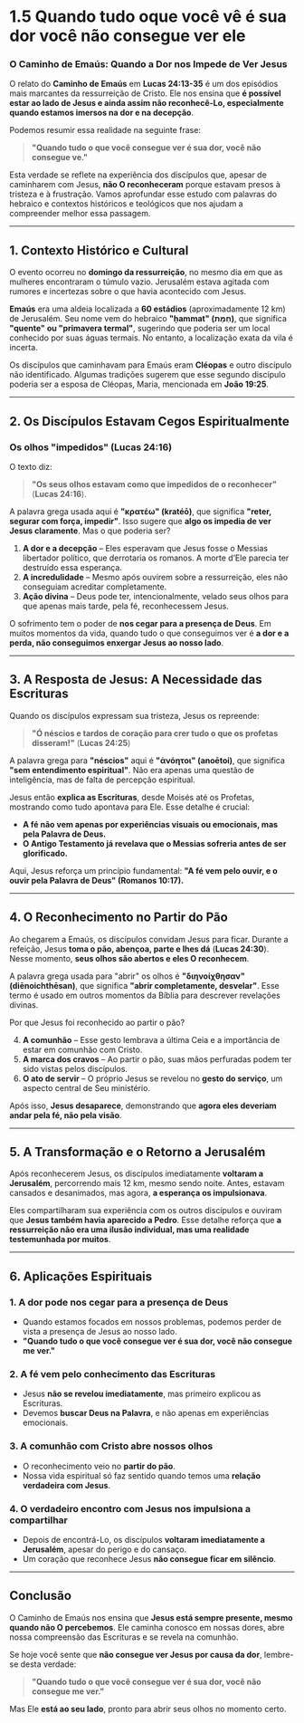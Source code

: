 # 1.5 Quando tudo oque você vê é sua dor você não consegue ver ele

### **O Caminho de Emaús: Quando a Dor nos Impede de Ver Jesus**

O relato do **Caminho de Emaús** em **Lucas 24:13-35** é um dos episódios mais marcantes da ressurreição de Cristo. Ele nos ensina que **é possível estar ao lado de Jesus e ainda assim não reconhecê-Lo, especialmente quando estamos imersos na dor e na decepção**.

Podemos resumir essa realidade na seguinte frase:

> **"Quando tudo o que você consegue ver é sua dor, você não consegue ve."**

Esta verdade se reflete na experiência dos discípulos que, apesar de caminharem com Jesus, **não O reconheceram** porque estavam presos à tristeza e à frustração. Vamos aprofundar esse estudo com palavras do hebraico e contextos históricos e teológicos que nos ajudam a compreender melhor essa passagem.

---

## **1. Contexto Histórico e Cultural**

O evento ocorreu no **domingo da ressurreição**, no mesmo dia em que as mulheres encontraram o túmulo vazio. Jerusalém estava agitada com rumores e incertezas sobre o que havia acontecido com Jesus.

**Emaús** era uma aldeia localizada a **60 estádios** (aproximadamente 12 km) de Jerusalém. Seu nome vem do hebraico **"ḥammat" (חַמַּת)**, que significa **"quente" ou "primavera termal"**, sugerindo que poderia ser um local conhecido por suas águas termais. No entanto, a localização exata da vila é incerta.

Os discípulos que caminhavam para Emaús eram **Cléopas** e outro discípulo não identificado. Algumas tradições sugerem que esse segundo discípulo poderia ser a esposa de Cléopas, Maria, mencionada em **João 19:25**.

---

## **2. Os Discípulos Estavam Cegos Espiritualmente**

### **Os olhos "impedidos" (Lucas 24:16)**

O texto diz:

> **"Os seus olhos estavam como que impedidos de o reconhecer"** (**Lucas 24:16**).

A palavra grega usada aqui é **"κρατέω" (kratéō)**, que significa **"reter, segurar com força, impedir"**. Isso sugere que **algo os impedia de ver Jesus claramente**. Mas o que poderia ser?

1. **A dor e a decepção** – Eles esperavam que Jesus fosse o Messias libertador político, que derrotaria os romanos. A morte d’Ele parecia ter destruído essa esperança.
2. **A incredulidade** – Mesmo após ouvirem sobre a ressurreição, eles não conseguiam acreditar completamente.
3. **Ação divina** – Deus pode ter, intencionalmente, velado seus olhos para que apenas mais tarde, pela fé, reconhecessem Jesus.

O sofrimento tem o poder de **nos cegar para a presença de Deus**. Em muitos momentos da vida, quando tudo o que conseguimos ver é **a dor e a perda, não conseguimos enxergar Jesus ao nosso lado**.

---

## **3. A Resposta de Jesus: A Necessidade das Escrituras**

Quando os discípulos expressam sua tristeza, Jesus os repreende:

> **"Ó néscios e tardos de coração para crer tudo o que os profetas disseram!"** (**Lucas 24:25**)

A palavra grega para **"néscios"** aqui é **"ἀνόητοι" (anoētoi)**, que significa **"sem entendimento espiritual"**. Não era apenas uma questão de inteligência, mas de falta de percepção espiritual.

Jesus então **explica as Escrituras**, desde Moisés até os Profetas, mostrando como tudo apontava para Ele. Esse detalhe é crucial:

- **A fé não vem apenas por experiências visuais ou emocionais, mas pela Palavra de Deus.**
- **O Antigo Testamento já revelava que o Messias sofreria antes de ser glorificado.**

Aqui, Jesus reforça um princípio fundamental: **"A fé vem pelo ouvir, e o ouvir pela Palavra de Deus" (Romanos 10:17).**

---

## **4. O Reconhecimento no Partir do Pão**

Ao chegarem a Emaús, os discípulos convidam Jesus para ficar. Durante a refeição, Jesus **toma o pão, abençoa, parte e lhes dá** (**Lucas 24:30**). Nesse momento, **seus olhos são abertos e eles O reconhecem**.

A palavra grega usada para "abrir" os olhos é **"διηνοίχθησαν" (diēnoichthēsan)**, que significa **"abrir completamente, desvelar"**. Esse termo é usado em outros momentos da Bíblia para descrever revelações divinas.

Por que Jesus foi reconhecido ao partir o pão?

4. **A comunhão** – Esse gesto lembrava a última Ceia e a importância de estar em comunhão com Cristo.
5. **A marca dos cravos** – Ao partir o pão, suas mãos perfuradas podem ter sido vistas pelos discípulos.
6. **O ato de servir** – O próprio Jesus se revelou no **gesto do serviço**, um aspecto central de Seu ministério.

Após isso, **Jesus desaparece**, demonstrando que **agora eles deveriam andar pela fé, não pela visão**.

---

## **5. A Transformação e o Retorno a Jerusalém**

Após reconhecerem Jesus, os discípulos imediatamente **voltaram a Jerusalém**, percorrendo mais 12 km, mesmo sendo noite. Antes, estavam cansados e desanimados, mas agora, **a esperança os impulsionava**.

Eles compartilharam sua experiência com os outros discípulos e ouviram que **Jesus também havia aparecido a Pedro**. Esse detalhe reforça que **a ressurreição não era uma ilusão individual, mas uma realidade testemunhada por muitos**.

---

## **6. Aplicações Espirituais**

### **1. A dor pode nos cegar para a presença de Deus**

- Quando estamos focados em nossos problemas, podemos perder de vista a presença de Jesus ao nosso lado.
- **"Quando tudo o que você consegue ver é sua dor, você não consegue me ver."**

### **2. A fé vem pelo conhecimento das Escrituras**

- Jesus **não se revelou imediatamente**, mas primeiro explicou as Escrituras.
- Devemos **buscar Deus na Palavra**, e não apenas em experiências emocionais.

### **3. A comunhão com Cristo abre nossos olhos**

- O reconhecimento veio no **partir do pão**.
- Nossa vida espiritual só faz sentido quando temos uma **relação verdadeira com Jesus**.

### **4. O verdadeiro encontro com Jesus nos impulsiona a compartilhar**

- Depois de encontrá-Lo, os discípulos **voltaram imediatamente a Jerusalém**, apesar do perigo e do cansaço.
- Um coração que reconhece Jesus **não consegue ficar em silêncio**.

---

## **Conclusão**

O Caminho de Emaús nos ensina que **Jesus está sempre presente, mesmo quando não O percebemos**. Ele caminha conosco em nossas dores, abre nossa compreensão das Escrituras e se revela na comunhão.

Se hoje você sente que **não consegue ver Jesus por causa da dor**, lembre-se desta verdade:

> **"Quando tudo o que você consegue ver é sua dor, você não consegue me ver."**

Mas Ele **está ao seu lado**, pronto para abrir seus olhos no momento certo.
